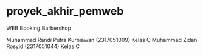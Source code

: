 # proyek_akhir_pemweb

WEB Booking Barbershop

Muhammad Randi Putra Kurniawan (2317051009) Kelas C
Muhammad Zidan Rosyid (2317051044) Kelas C
